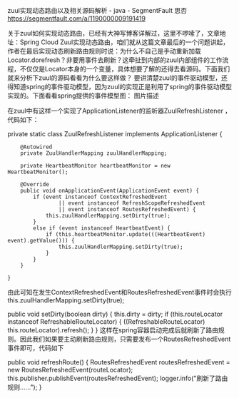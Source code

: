 zuul实现动态路由以及相关源码解析 - java - SegmentFault 思否 https://segmentfault.com/a/1190000009191419

关于zuul如何实现动态路由，已经有大神写博客详解过，这里不啰嗦了，文章地址：Spring Cloud Zuul实现动态路由，咱们就从这篇文章最后的一个问题讲起，作者在最后实现动态刷新路由规则时说：为什么不自己是手动重新加载Locator.dorefresh？非要用事件去刷新？这牵扯到内部的zuul内部组件的工作流程，不仅仅是Locator本身的一个变量，具体想要了解的还得去看源码。下面我们就来分析下zuul的源码看看为什么要这样做？
要讲清楚zuul的事件驱动模型，还得知道spring的事件驱动模型，因为zuul的实现正是利用了spring的事件驱动模型实现的。下面看看spring提供的事件模型图：
图片描述

在zuul中有这样一个实现了ApplicationListener的监听器ZuulRefreshListener ，代码如下：

private static class ZuulRefreshListener implements ApplicationListener<ApplicationEvent> {

        @Autowired
        private ZuulHandlerMapping zuulHandlerMapping;

        private HeartbeatMonitor heartbeatMonitor = new HeartbeatMonitor();

        @Override
        public void onApplicationEvent(ApplicationEvent event) {
            if (event instanceof ContextRefreshedEvent
                    || event instanceof RefreshScopeRefreshedEvent
                    || event instanceof RoutesRefreshedEvent) {
                this.zuulHandlerMapping.setDirty(true);
            }
            else if (event instanceof HeartbeatEvent) {
                if (this.heartbeatMonitor.update(((HeartbeatEvent) event).getValue())) {
                    this.zuulHandlerMapping.setDirty(true);
                }
            }
        }

    }
由此可知在发生ContextRefreshedEvent和RoutesRefreshedEvent事件时会执行this.zuulHandlerMapping.setDirty(true);

public void setDirty(boolean dirty) {
        this.dirty = dirty;
        if (this.routeLocator instanceof RefreshableRouteLocator) {
            ((RefreshableRouteLocator) this.routeLocator).refresh();
        }
    }
这样在spring容器启动完成后就刷新了路由规则。因此我们如果要主动刷新路由规则，只需要发布一个RoutesRefreshedEvent事件即可，代码如下

public void refreshRoute() {
        RoutesRefreshedEvent routesRefreshedEvent = new RoutesRefreshedEvent(routeLocator);
        this.publisher.publishEvent(routesRefreshedEvent);
        logger.info("刷新了路由规则......");
    }